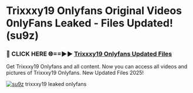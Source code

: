 # Trixxxy19 Onlyfans Original Videos 0nlyFans Leaked - Files Updated! (su9z)

<h3>🔴 CLICK HERE 🌐==►► <a href="https://tinyurl.com/4seja8ks" rel="nofollow">Trixxxy19 Onlyfans Updated Files</a></h3>

Get Trixxxy19 Onlyfans and all content. Now you can access all videos and pictures of Trixxxy19 Onlyfans. New Updated Files 2025!

[![su9z](https://i.imgur.com/EWjZXRe.gif)](https://tinyurl.com/4seja8ks)
trixxxy19 leaked onlyfans